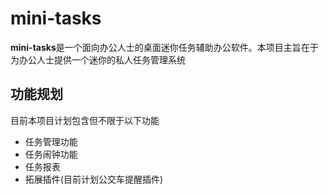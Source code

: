 # mini-tasks
**mini-tasks**是一个面向办公人士的桌面迷你任务辅助办公软件。本项目主旨在于为办公人士提供一个迷你的私人任务管理系统

## 功能规划

目前本项目计划包含但不限于以下功能

* 任务管理功能
* 任务闹钟功能
* 任务报表
* 拓展插件(目前计划公交车提醒插件)


